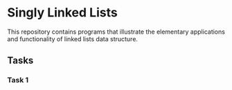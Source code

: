 # Singly Linked Lists

This repository contains programs that illustrate the elementary applications and functionality of linked lists data structure.

## Tasks

### Task 1

